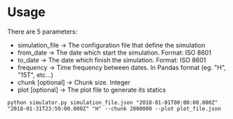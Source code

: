 # Usage

There are 5 parameters:

* simulation_file -> The configuration file that define the simulation
* from_date -> The date which start the simulation. Format: ISO 8601
* to_date -> The date which finish the simulation. Format: ISO 8601
* frequency -> Time frequency between dates. In Pandas format (eg. "H", "15T", etc...)
* chunk [optional] -> Chunk size. Integer
* plot [optional] -> The plot file to generate its statics


``
python simulator.py simulation_file.json "2018-01-01T00:00:00.000Z" "2018-01-31T23:59:00.000Z" "H" --chunk 2000000 --plot plot_file.json
``